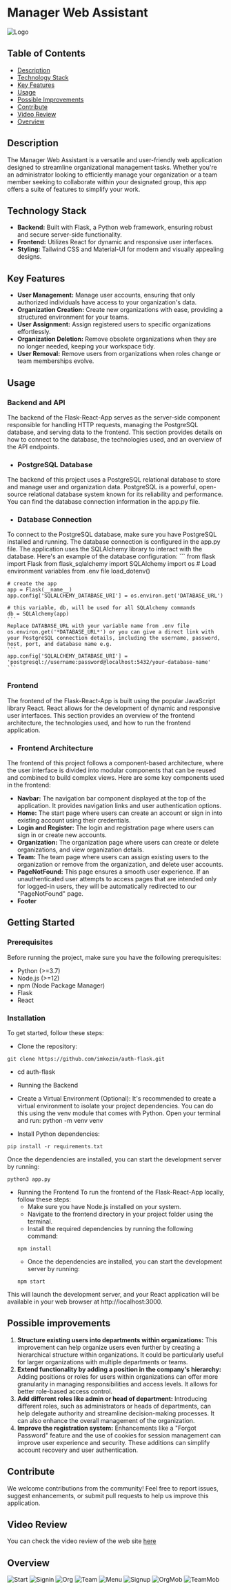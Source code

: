 # Manager Web Assistant
![Logo](./images/logo.jpeg)

## Table of Contents
- [Description](#desciption)
- [Technology Stack](#technology-stack)
- [Key Features](#key-features)
- [Usage](#usage)
- [Possible Improvements](#possible-improvements)
- [Contribute](#contribute)
- [Video Review](#video-review)
- [Overview](#overview)

## Description

The Manager Web Assistant is a versatile and user-friendly web application designed to streamline organizational management tasks. Whether you're an administrator looking to efficiently manage your organization or a team member seeking to collaborate within your designated group, this app offers a suite of features to simplify your work.

## Technology Stack

- **Backend:** Built with Flask, a Python web framework, ensuring robust and secure server-side functionality.
- **Frontend:** Utilizes React for dynamic and responsive user interfaces.
- **Styling:** Tailwind CSS and Material-UI for modern and visually appealing designs.

## Key Features

- **User Management:** Manage user accounts, ensuring that only authorized individuals have access to your organization's data.
- **Organization Creation:** Create new organizations with ease, providing a structured environment for your teams.
- **User Assignment:** Assign registered users to specific organizations effortlessly.
- **Organization Deletion:** Remove obsolete organizations when they are no longer needed, keeping your workspace tidy.
- **User Removal:** Remove users from organizations when roles change or team memberships evolve.


## Usage
### Backend and API
   The backend of the Flask-React-App serves as the server-side component responsible for handling HTTP requests, managing the PostgreSQL database, and serving data to the frontend. This section provides details on how to connect to the database, the technologies used, and an overview of the API endpoints.
   - ### PostgreSQL Database
   The backend of this project uses a PostgreSQL relational database to store and manage user and organization data. PostgreSQL is a powerful, open-source relational database system known for its reliability and performance. You can find the database connection information in the app.py file.
   - ### Database Connection
   To connect to the PostgreSQL database, make sure you have PostgreSQL installed and running. The database connection is configured in the app.py file. The application uses the SQLAlchemy library to interact with the database. Here's an example of the database configuration:
    ```
    from flask import Flask
    from flask_sqlalchemy import SQLAlchemy
    import os
    # Load environment variables from .env file
    load_dotenv()

    # create the app
    app = Flask(__name__)
    app.config['SQLALCHEMY_DATABASE_URI'] = os.environ.get('DATABASE_URL')

    # this variable, db, will be used for all SQLAlchemy commands
    db = SQLAlchemy(app)
    ```
    Replace DATABASE_URL with your variable name from .env file os.environ.get('*DATABASE_URL*') or you can give a direct link with your PostgreSQL connection details, including the username, password, host, port, and database name e.g. 
    ```
    app.config['SQLALCHEMY_DATABASE_URI'] = 'postgresql://username:password@localhost:5432/your-database-name'
    ``` 
    
### Frontend
The frontend of the Flask-React-App is built using the popular JavaScript library React. React allows for the development of dynamic and responsive user interfaces. This section provides an overview of the frontend architecture, the technologies used, and how to run the frontend application.
   - ### Frontend Architecture
   The frontend of this project follows a component-based architecture, where the user interface is divided into modular components that can be reused and combined to build complex views. Here are some key components used in the frontend:
   - **Navbar:** The navigation bar component displayed at the top of the application. It provides navigation links and user authentication options.
   - **Home:** The start page where users can create an account or sign in into existing account using their credentials.
   - **Login and Register:** The login and registration page where users can sign in or create new accounts.
   - **Organization:** The organization page where users can create or delete organizations, and view organization details.
   - **Team:** The team page where users can assign existing users to the organization or remove from the organization, and delete user accounts.
   - **PageNotFound:** This page ensures a smooth user experience. If an unauthenticated user attempts to access pages that are intended only for logged-in users, they will be automatically redirected to our "PageNotFound" page.
   - **Footer**

## Getting Started
### Prerequisites
Before running the project, make sure you have the following prerequisites:

- Python (>=3.7)
- Node.js (>=12)
- npm (Node Package Manager)
- Flask
- React

### Installation
To get started, follow these steps:

- Clone the repository:
```
git clone https://github.com/imkozin/auth-flask.git
```
   - cd auth-flask
   - Running the Backend
   - Create a Virtual Environment (Optional): It's recommended to create a virtual environment to isolate your project dependencies. You can do this using the venv module that comes with Python. Open your terminal and run: python -m venv venv

- Install Python dependencies:
```
pip install -r requirements.txt
```

Once the dependencies are installed, you can start the development server by running:
```
python3 app.py
```

- Running the Frontend
To run the frontend of the Flask-React-App locally, follow these steps:
   - Make sure you have Node.js installed on your system.
   - Navigate to the frontend directory in your project folder using the terminal.
   - Install the required dependencies by running the following command:
    ```
    npm install
    ```
   - Once the dependencies are installed, you can start the development server by running:
   ```
   npm start
   ```
This will launch the development server, and your React application will be available in your web browser at http://localhost:3000.



## Possible improvements

1. **Structure existing users into departments within organizations:** This improvement can help organize users even further by creating a hierarchical structure within organizations. It could be particularly useful for larger organizations with multiple departments or teams.
2. **Extend functionality by adding a position in the company's hierarchy:** Adding positions or roles for users within organizations can offer more granularity in managing responsibilities and access levels. It allows for better role-based access control.
3. **Add different roles like admin or head of department:** Introducing different roles, such as administrators or heads of departments, can help delegate authority and streamline decision-making processes. It can also enhance the overall management of the organization.
4. **Improve the registration system:** Enhancements like a "Forgot Password" feature and the use of cookies for session management can improve user experience and security. These additions can simplify account recovery and user authentication.

## Contribute
We welcome contributions from the community! Feel free to report issues, suggest enhancements, or submit pull requests to help us improve this application.

## Video Review
You can check the video review of the web site [here](https://www.loom.com/share/e874ff5d97b44bc098b8db3eba8a79db)

## Overview
![Start](./images/start.png)
![Signin](./images/signin.png)
![Org](./images/org.png)
![Team](./images/user.png)
![Menu](./images/menu-mob.png)
![Signup](./images/signup-mob.png)
![OrgMob](./images/org-mob.png)
![TeamMob](./images/user-mob.png)

